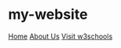 # my-website

<a href="index.html">Home</a>
<a href="about_us.html">About Us</a>
<a href="https://www.w3schools.com">Visit w3schools</a>
